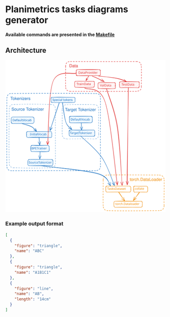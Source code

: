 # Planimetrics tasks diagrams generator

#### Available commands are presented in the [Makefile](https://github.com/Dominux/planimetrics_tasks_diagrams_generator/blob/main/Makefile)

## Architecture

![Data arhitecture scheme](arch.excalidraw.svg)

### Example output format

```json
[
  {
    "figure": "triangle",
    "name": "ABC"
  },
  {
    "figure": "triangle",
    "name": "A1B1C1"
  },
  {
    "figure": "line",
    "name": "AB",
    "length": "14cm"
  }
]
```
